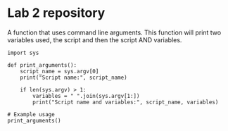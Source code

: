 # Lab 2 repository

A function that uses command line arguments. This function will print two variables used, the script and then the script AND variables.
```
import sys

def print_arguments():
    script_name = sys.argv[0]
    print("Script name:", script_name)

    if len(sys.argv) > 1:
        variables = " ".join(sys.argv[1:])
        print("Script name and variables:", script_name, variables)

# Example usage
print_arguments()
```
